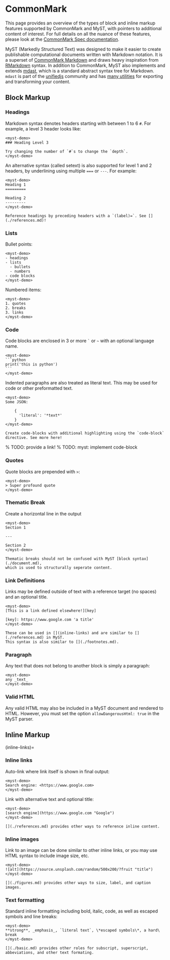 # CommonMark

This page provides an overview of the types of block and inline markup features supported by CommonMark and MyST, with pointers to additional content of interest. For full details on all the nuance of these features, please look at the [CommonMark Spec documentation](https://spec.commonmark.org/).

MyST (Markedly Structured Text) was designed to make it easier to create publishable computational documents written with Markdown notation. It is a superset of [CommonMark Markdown](https://commonmark.org/) and draws heavy inspiration from [RMarkdown](https://rmarkdown.rstudio.com/) syntax. In addition to CommonMark, MyST also implements and extends [mdast](https://github.com/syntax-tree/mdast), which is a standard abstract syntax tree for Markdown. `mdast` is part of the [unifiedjs](https://unifiedjs.com) community and has [many utilities](https://unifiedjs.com/explore/keyword/mdast/) for exporting and transforming your content.

## Block Markup

### Headings

Markdown syntax denotes headers starting with between 1 to 6 `#`.
For example, a level 3 header looks like:

```{raw} html
<myst-demo>
### Heading Level 3

Try changing the number of `#`s to change the `depth`.
</myst-demo>
```

An alternative syntax (called setext) is also supported for level 1 and 2 headers,
by underlining using multiple `===` or `---`. For example:

```{raw} html
<myst-demo>
Heading 1
=========

Heading 2
---------
</myst-demo>
```

```{seealso}
Reference headings by preceding headers with a `(label)=`. See [](./references.md)!
```

### Lists

Bullet points:

```{raw} html
<myst-demo>
- headings
- lists
  - bullets
  - numbers
- code blocks
</myst-demo>
```

Numbered items:

```{raw} html
<myst-demo>
1. quotes
2. breaks
3. links
</myst-demo>
```

### Code

Code blocks are enclosed in 3 or more `` ` `` or `~` with an optional language name.

````{raw} html
<myst-demo>
```python
print('this is python')
```
</myst-demo>
````

Indented paragraphs are also treated as literal text. This may be used for code or other preformatted text.

```{raw} html
<myst-demo>
Some JSON:

    {
      'literal': '*text*'
    }
</myst-demo>
```

```{seealso}
Create code-blocks with additional highlighting using the `code-block` directive. See more here!
```

% TODO: provide a link!
% TODO: myst: implement code-block

### Quotes

Quote blocks are prepended with `>`:

```{raw} html
<myst-demo>
> Super profound quote
</myst-demo>
```

### Thematic Break

Create a horizontal line in the output

```{raw} html
<myst-demo>
Section 1

---

Section 2
</myst-demo>
```

```{seealso}
Thematic breaks should not be confused with MyST [block syntax](./document.md),
which is used to structurally seperate content.
```

### Link Definitions

Links may be defined outside of text with a reference target (no spaces) and an optional title.

```{raw} html
<myst-demo>
[This is a link defined elsewhere!][key]

[key]: https://www.google.com 'a title'
</myst-demo>
```

```{seealso}
These can be used in [](inline-links) and are similar to [](./references.md) in MyST.
This syntax is also similar to [](./footnotes.md).
```

### Paragraph

Any text that does not belong to another block is simply a paragraph:

```{raw} html
<myst-demo>
any _text_
</myst-demo>
```

### Valid HTML

Any valid HTML may also be included in a MyST document and rendered to HTML. However, you must set the option `allowDangerousHtml: true` in the MyST parser.

## Inline Markup

(inline-links)=

### Inline links

Auto-link where link itself is shown in final output:

```{raw} html
<myst-demo>
Search engine: <https://www.google.com>
</myst-demo>
```

Link with alternative text and optional title:

```{raw} html
<myst-demo>
[search engine](https://www.google.com "Google")
</myst-demo>
```

```{seealso}
[](./references.md) provides other ways to reference inline content.
```

### Inline images

Link to an image can be done similar to other inline links, or you may use HTML syntax to include image size, etc.

```{raw} html
<myst-demo>
![alt](https://source.unsplash.com/random/500x200/?fruit "title")
</myst-demo>
```

```{seealso}
[](./figures.md) provides other ways to size, label, and caption images.
```

### Text formatting

Standard inline formatting including bold, italic, code, as well as escaped symbols and line breaks:

```{raw} html
<myst-demo>
**strong**, _emphasis_, `literal text`, \*escaped symbols\*, a hard\
break
</myst-demo>
```

```{seealso}
[](./basic.md) provides other roles for subscript, superscript, abbeviations, and other text formating.
```
